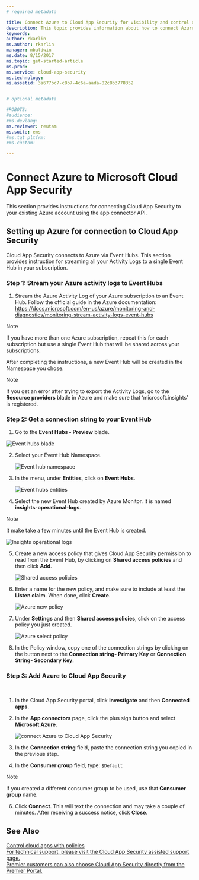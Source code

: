 ```yaml
---
# required metadata

title: Connect Azure to Cloud App Security for visibility and control over use | Microsoft Docs
description: This topic provides information about how to connect Azure to Cloud App Security using the API connector.
keywords:
author: rkarlin
ms.author: rkarlin
manager: mbaldwin
ms.date: 8/15/2017
ms.topic: get-started-article
ms.prod:
ms.service: cloud-app-security
ms.technology:
ms.assetid: 3a677bc7-c8b7-4c6a-aada-82c8b3778352


# optional metadata

#ROBOTS:
#audience:
#ms.devlang:
ms.reviewer: reutam
ms.suite: ems
#ms.tgt_pltfrm:
#ms.custom:

---
```


# Connect Azure to Microsoft Cloud App Security

This section provides instructions for connecting Cloud App Security to your existing Azure account using the app connector API.  
  
## Setting up Azure for connection to Cloud App Security

Cloud App Security connects to Azure via Event Hubs. This section provides instruction for streaming all your Activity Logs to a single Event Hub in your subscription. 

### Step 1: Stream your Azure activity logs to Event Hubs

1.	Stream the Azure Activity Log of your Azure subscription to an Event Hub. Follow the official guide in the Azure documentation: https://docs.microsoft.com/en-us/azure/monitoring-and-diagnostics/monitoring-stream-activity-logs-event-hubs

 > [!NOTE]
 > If you have more than one Azure subscription, repeat this for each subscription but use a single Event Hub that will be shared across your subscriptions.

 After completing the instructions, a new Event Hub will be created in the Namespace you chose.
 
 > [!NOTE]
 > If you get an error after trying to export the Activity Logs, go to the **Resource providers** blade in Azure and make sure that ‘microsoft.insights’ is registered.

### Step 2: Get a connection string to your Event Hub

1.	Go to the **Event Hubs - Preview** blade.
  
   ![Event hubs blade](media/azure-event-hubs.png "Azure event hubs")

2.	Select your Event Hub Namespace.
  
    ![Event hub namespace](media/azure-namespace.png "Azure namespace")

3.	In the menu, under **Entities**, click on **Event Hubs**. 
  
    ![Event hubs entities](media/azure-event-hubs-entities.png "Azure event hub entities")

4.	Select the new Event Hub created by Azure Monitor. It is named **insights-operational-logs**.
  > [!NOTE]
  > It make take a few minutes until the Event Hub is created.

   ![Insights operational logs](media/azure-insight-operational-logs.png "Azure insight operational logs")
  
  
5. Create a new access policy that gives Cloud App Security permission to read from the Event Hub, by clicking on **Shared access policies** and then click **Add**.
  
    ![Shared access policies](media/azure-shared-access-policies.png "Azure shared access policy")

6.	Enter a name for the new policy, and make sure to include at least the **Listen claim**. When done, click **Create**.
  
    ![Azure new policy](media/azure-new-policy.png "Azure create new policy")

7.	Under **Settings** and then **Shared access policies**, click on the access policy you just created.   
  
    ![Azure select policy](media/azure-select-policy.png "Azure select policy")

8. In the Policy window, copy one of the connection strings by clicking on the button next to the **Connection string- Primary Key** or **Connection String- Secondary Key**.

### Step 3: Add Azure to Cloud App Security
 
1.	In the Cloud App Security portal, click **Investigate** and then **Connected apps**.  
  
3.  In the **App connectors** page, click the plus sign button and select **Microsoft Azure**.  
  
     ![connect Azure to Cloud App Security](media/azure-connect-app.png "connect Azure")  
  
4.  In the **Connection string** field, paste the connection string you copied in the previous step.  
  
5.  In the **Consumer group** field, type:   `$Default`
    
   >[!NOTE] 
   > If you created a different consumer group to be used, use that **Consumer group** name.
  
6.  Click **Connect**.
     This will text the connection and may take a couple of minutes. After receiving a success notice, click **Close**.  
  
## See Also  
[Control cloud apps with policies](control-cloud-apps-with-policies.md)   
[For technical support, please visit the Cloud App Security assisted support page.](http://support.microsoft.com/oas/default.aspx?prid=16031)   
[Premier customers can also choose Cloud App Security directly from the Premier Portal.](https://premier.microsoft.com/)  
  
  